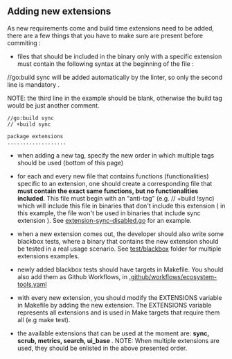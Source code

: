 
## Adding new extensions

As new requirements come and build time extensions need to be added, there are a few things that you have to make sure are present before commiting :

- files that should be included in the binary only with a specific extension must contain the following syntax at the beginning of the file :

//go:build sync will be added automatically by the linter, so only the second line is mandatory .

NOTE: the third line in the example should be blank, otherwise the build tag would be just another comment.

```
//go:build sync
// +build sync

package extensions
...................
```

- when adding a new tag, specify the new order in which multiple tags should be used (bottom of this page)

- for each and every new file that contains functions (functionalities) specific to an extension, one should create a corresponding file that  <b>must contain the exact same functions, but no functionalities included</b>. This file must begin with an  "anti-tag" (e.g. // +build !sync) which will include this file in binaries that don't include this extension ( in this example, the file won't be used in binaries that include sync extension ). See [extension-sync-disabled.go](extension-sync-disabled.go) for an example.

- when a new extension comes out, the developer should also write some blackbox tests, where a binary that contains the new extension should be tested in a real usage scenario. See [test/blackbox](test/blackbox/sync.bats) folder for multiple extensions examples.

- newly added blackbox tests should have targets in Makefile. You should also add them as Github Workflows, in [.github/workflows/ecosystem-tools.yaml](.github/workflows/ecosystem-tools.yaml)

- with every new extension, you should modify the EXTENSIONS variable in Makefile by adding the new extension. The EXTENSIONS variable represents all extensions and is used in Make targets that require them all (e.g make test).

- the available extensions that can be used at the moment are: <b>sync, scrub, metrics, search, ui_base </b>.
NOTE: When multiple extensions are used, they should be enlisted in the above presented order.
